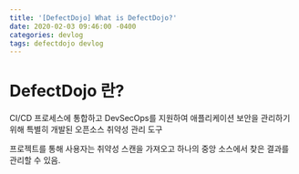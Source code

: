 ```yaml
---
title: '[DefectDojo] What is DefectDojo?'
date: 2020-02-03 09:46:00 -0400
categories: devlog
tags: defectdojo devlog
---
```


# DefectDojo 란?

CI/CD 프로세스에 통합하고 DevSecOps를 지원하여 애플리케이션 보안을 관리하기 위해 특별히 개발된 오픈소스 취약성 관리 도구

프로젝트를 통해 사용자는 취약성 스캔을 가져오고 하나의 중앙 소스에서 찾은 결과를 관리할 수 있음.
